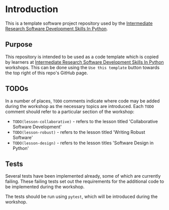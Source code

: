 # Introduction

This is a template software project repository used by
the [Intermediate Research Software Development Skills In
Python](https://github.com/carpentries-incubator/python-intermediate-development).

## Purpose

This repository is intended to be used as a code template which is copied
by learners at [Intermediate Research Software Development Skills In
Python](https://github.com/carpentries-incubator/python-intermediate-development)
workshops.  This can be done using the `Use this template` button towards
the top right of this repo's GitHub page.

## TODOs

In a number of places, `TODO` comments indicate where code may be added during the
workshop as the necessary topics are introduced.
Each `TODO` comment should refer to a particular section of the workshop:

- `TODO(lesson-collaborative)` - refers to the lesson titled 'Collaborative Software Development'
- `TODO(lesson-robust)` - refers to the lesson titled 'Writing Robust Software'
- `TODO(lesson-design)` - refers to the lesson titles 'Software Design in Python'

## Tests

Several tests have been implemented already, some of which are currently failing.
These failing tests set out the requirements for the additional code to be implemented during the workshop.

The tests should be run using `pytest`, which will be introduced during the workshop.
